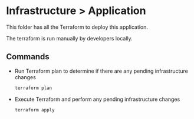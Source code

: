 # Infrastructure > Application

This folder has all the Terraform to deploy this application.

The terraform is run manually by developers locally.

## Commands

- Run Terraform plan to determine if there are any pending infrastructure changes

    ```bash
    terraform plan
    ```

- Execute Terraform and perform any pending infrastructure changes

    ```bash
    terraform apply
    ```